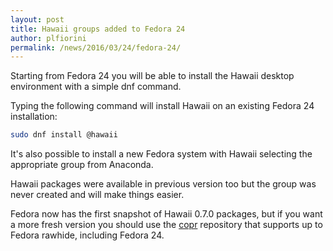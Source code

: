 ```yaml
---
layout: post
title: Hawaii groups added to Fedora 24
author: plfiorini
permalink: /news/2016/03/24/fedora-24/
---
```


Starting from Fedora 24 you will be able to install the Hawaii desktop
environment with a simple dnf command.

<!-- more -->

Typing the following command will install Hawaii on an existing Fedora 24
installation:

```sh
sudo dnf install @hawaii
```

It's also possible to install a new Fedora system with Hawaii selecting
the appropriate group from Anaconda.

Hawaii packages were available in previous version too but the group was never
created and will make things easier.

Fedora now has the first snapshot of Hawaii 0.7.0 packages, but if you want
a more fresh version you should use the [copr](https://copr.fedorainfracloud.org/coprs/plfiorini/hawaii-nightly/)
repository that supports up to Fedora rawhide, including Fedora 24.
